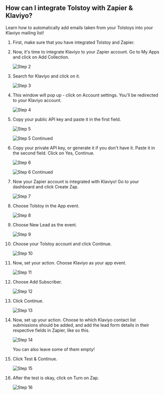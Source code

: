 ## How can I integrate Tolstoy with Zapier & Klaviyo?

Learn how to automatically add emails taken from your Tolstoys into your Klaviyo mailing list!

1. First, make sure that you have integrated Tolstoy and Zapier.
2. Now, it's time to integrate Klaviyo to your Zapier account. Go to My Apps and click on Add Collection. 

   ![Step 2](https://downloads.intercomcdn.com/i/o/416897571/6d1ddced16ea3595db108169/image.png)

3. Search for Klaviyo and click on it. 

   ![Step 3](https://downloads.intercomcdn.com/i/o/416899196/06e9cd5ff0ec374c6d3ee1a3/image.png)

4. This window will pop up - click on Account settings. You'll be redirected to your Klaviyo account. 

   ![Step 4](https://downloads.intercomcdn.com/i/o/416901326/a65b6c09cf63d715b78adef0/image.png)

5. Copy your public API key and paste it in the first field. 

   ![Step 5](https://downloads.intercomcdn.com/i/o/416902469/96b237b2ce04acdd632030dc/image.png)
   
   ![Step 5 Continued](https://downloads.intercomcdn.com/i/o/416903166/835b56fb9e2bb24442c5da60/image.png)

6. Copy your private API key, or generate it if you don't have it. Paste it in the second field. Click on Yes, Continue. 

   ![Step 6](https://downloads.intercomcdn.com/i/o/416908531/ad84cc0ab4640226910ba101/image.png)

   ![Step 6 Continued](https://downloads.intercomcdn.com/i/o/416909993/9928264a28c2f8a5e44e6a6c/image.png)

7. Now your Zapier account is integrated with Klaviyo! Go to your dashboard and click Create Zap. 

   ![Step 7](https://downloads.intercomcdn.com/i/o/416912878/433a6bd92391bbfe1949c0f1/image.png)

8. Choose Tolstoy in the App event. 

   ![Step 8](https://downloads.intercomcdn.com/i/o/401455389/b265d8f052549472f992b286/image.png)

9. Choose New Lead as the event. 

   ![Step 9](https://downloads.intercomcdn.com/i/o/416939330/b406f2d52b67eaa0adbf449c/image.png)

10. Choose your Tolstoy account and click Continue. 

    ![Step 10](https://downloads.intercomcdn.com/i/o/416940400/baf98de6df57cc07d68e4972/image.png)

11. Now, set your action. Choose Klaviyo as your app event. 

    ![Step 11](https://downloads.intercomcdn.com/i/o/416943234/8c0ea7a947b688049193aa3a/image.png)

12. Choose Add Subscriber. 

    ![Step 12](https://downloads.intercomcdn.com/i/o/416944583/3c0bac7a7a9153958fa17002/image.png)

13. Click Continue. 

    ![Step 13](https://downloads.intercomcdn.com/i/o/416945355/98fd319465338e295450dcab/image.png)

14. Now, set up your action. Choose to which Klaviyo contact list submissions should be added, and add the lead form details in their respective fields in Zapier, like so this. 

    ![Step 14](https://downloads.intercomcdn.com/i/o/416947749/6509c0f6e95d0ebd106c16d7/image.png)

    You can also leave some of them empty!

15. Click Test & Continue. 

    ![Step 15](https://downloads.intercomcdn.com/i/o/416949287/99387124c51e63e81cef5a6a/image.png)

16. After the test is okay, click on Turn on Zap. 

    ![Step 16](https://downloads.intercomcdn.com/i/o/416954351/70a49b37f3c8603ebcd7f6f7/image.png)
